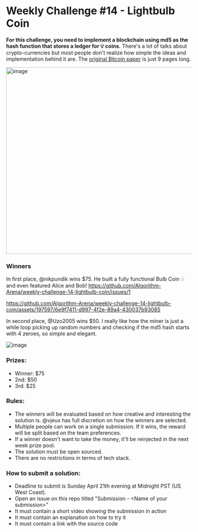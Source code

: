# Weekly Challenge #14 - Lightbulb Coin

**For this challenge, you need to implement a blockchain using md5 as the hash function that stores a ledger for 💡 coins.** There's a lot of talks about crypto-currencies but most people don't realize how simple the ideas and implementation behind it are. The [original Bitcoin paper](https://bitcoin.org/bitcoin.pdf) is just 9 pages long.

<img width="506" alt="image" src="https://github.com/Algorithm-Arena/weekly-challenge-14-lightbulb-coin/assets/197597/8dc35424-ce45-4f70-be35-0e6244964704">


### Winners

In first place, @nikpundik wins $75. He built a fully functional Bulb Coin 💡 and even featured Alice and Bob! https://github.com/Algorithm-Arena/weekly-challenge-14-lightbulb-coin/issues/1

https://github.com/Algorithm-Arena/weekly-challenge-14-lightbulb-coin/assets/197597/6e9f7411-d997-4f2e-89a4-430037b93085

In second place, @Uzo2005 wins $50. I really like how the miner is just a while loop picking up random numbers and checking if the md5 hash starts with 4 zeroes, so simple and elegant. 

![image](https://github.com/Algorithm-Arena/weekly-challenge-14-lightbulb-coin/assets/197597/d84af07c-e1e3-4be0-8e1e-390324d9da59)


### Prizes:
* Winner: $75
* 2nd: $50
* 3rd: $25

### Rules:
* The winners will be evaluated based on how creative and interesting the solution is. @vjeux has full discretion on how the winners are selected.
* Multiple people can work on a single submission. If it wins, the reward will be split based on the team preferences.
* If a winner doesn't want to take the money, it'll be reinjected in the next week prize pool.
* The solution must be open sourced.
* There are no restrictions in terms of tech stack.

### How to submit a solution:
* Deadline to submit is Sunday April 21th evening at Midnight PST (US West Coast).
* Open an issue on this repo titled "Submission - &lt;Name of your submission&gt;"
* It must contain a short video showing the submission in action
* It must contain an explanation on how to try it
* It must contain a link with the source code
